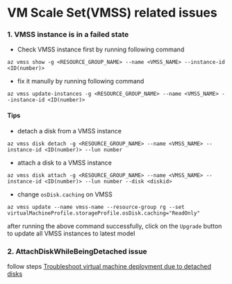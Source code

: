 # VM Scale Set(VMSS) related issues
### 1. VMSS instance is in a failed state
 - Check VMSS instance first by running following command
```
az vmss show -g <RESOURCE_GROUP_NAME> --name <VMSS_NAME> --instance-id <ID(number)>
```

 - fix it manully by running following command
```
az vmss update-instances -g <RESOURCE_GROUP_NAME> --name <VMSS_NAME> --instance-id <ID(number)>
```

#### Tips
 - detach a disk from a VMSS instance
```
az vmss disk detach -g <RESOURCE_GROUP_NAME> --name <VMSS_NAME> --instance-id <ID(number)> --lun number
```

 - attach a disk to a VMSS instance
```
az vmss disk attach -g <RESOURCE_GROUP_NAME> --name <VMSS_NAME> --instance-id <ID(number)> --lun number --disk <diskid>
```

 - change `osDisk.caching` on VMSS
```
az vmss update --name vmss-name --resource-group rg --set virtualMachineProfile.storageProfile.osDisk.caching="ReadOnly"
```
after running the above command successfully, click on the `Upgrade` button to update all VMSS instances to latest model

### 2. AttachDiskWhileBeingDetached issue
follow steps [Troubleshoot virtual machine deployment due to detached disks](https://docs.microsoft.com/en-us/azure/virtual-machines/troubleshooting/troubleshoot-vm-deployment-detached)
